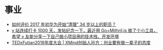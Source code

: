 # 事业

* [如何评价 2017 年初华为开始“清理” 34 岁以上的职员？](https://www.zhihu.com/question/55618811)
* [v 站连续打卡 1000 天，发帖纪念一下，最近用 Go+Mithril.js 做了个小工具，希望 v 友能分享一下自己做小项目用的技术栈、开发环境](https://v2ex.com/t/750181)
* [TEDxFutian2018年度大会 | XMind创始人孙方：创业要有做一辈子的态度](https://zhuanlan.zhihu.com/p/51464071)
